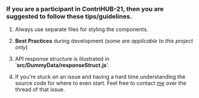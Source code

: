 ### If you are a participant in ContriHUB-21, then you are suggested to follow these tips/guidelines.


1. Always use separate files for styling the components.

2. **Best Practices** during development (*some are applicable to this project only*)

3. API response structure is illustrated in '**src/DummyData/responseStruct.js**'.

4. If you're stuck on an issue and having a hard time understanding the source code for where to even start. Feel free to contact [me](https://github.com/ankitsangwan1999) over the thread of that issue.
